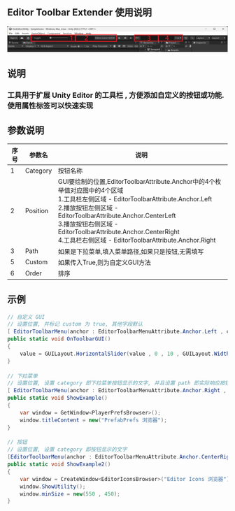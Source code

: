 Editor Toolbar Extender 使用说明
---
![img.png](src/img.png)

## 说明

### 工具用于扩展 Unity Editor 的工具栏 , 方便添加自定义的按钮或功能. 使用属性标签可以快速实现

## 参数说明

| 序号 | 参数名      | 说明                                                                                                                                                                                                                                                                                  |
|----|----------|-------------------------------------------------------------------------------------------------------------------------------------------------------------------------------------------------------------------------------------------------------------------------------------|
| 1  | Category | 按钮名称                                                                                                                                                                                                                                                                                |
| 2  | Position | GUI要绘制的位置,EditorToolbarAttribute.Anchor中的4个枚举值对应图中的4个区域<br/>1.工具栏左侧区域 - EditorToolbarAttribute.Anchor.Left<br/>2.播放按钮左侧区域 - EditorToolbarAttribute.Anchor.CenterLeft<br/>3.播放按钮右侧区域 - EditorToolbarAttribute.Anchor.CenterRight<br/>4.工具栏右侧区域 - EditorToolbarAttribute.Anchor.Right |
| 3  | Path     | 如果是下拉菜单,填入菜单路径,如果只是按钮,无需填写                                                                                                                                                                                                                                                          |
| 5  | Custom   | 如果传入True,则为自定义GUI方法                                                                                                                                                                                                                                                                 |
| 6  | Order    | 排序                                                                                                                                                                                                                                                                                  |

## 示例

```csharp
// 自定义 GUI
// 设置位置, 并标记 custom 为 true, 其他字段默认
[ EditorToolbarMenu(anchor : EditorToolbarMenuAttribute.Anchor.Left , custom : true , order : 10) ]
public static void OnToolbarGUI()
{
    value = GUILayout.HorizontalSlider(value , 0 , 10 , GUILayout.Width(100));
}

// 下拉菜单
// 设置位置, 设置 category 即下拉菜单按钮显示的文字, 并且设置 path 即实际响应按钮在下拉菜单中的层级 
[ EditorToolbarMenu(anchor : EditorToolbarMenuAttribute.Anchor.Right , category : "工具" , path : "PrefabPrefs 浏览器") ]
public static void ShowExample()
{
    var window = GetWindow<PlayerPrefsBrowser>();
    window.titleContent = new("PrefabPrefs 浏览器");
}

// 按钮
// 设置位置, 设置 category 即按钮显示的文字 
[EditorToolbarMenu(anchor : EditorToolbarMenuAttribute.Anchor.CenterRight , category : "Editor Icons 浏览器") ]
public static void ShowExample2()
{
    var window = CreateWindow<EditorIconsBrowser>("Editor Icons 浏览器");
    window.ShowUtility();
    window.minSize = new(550 , 450);
}
```

